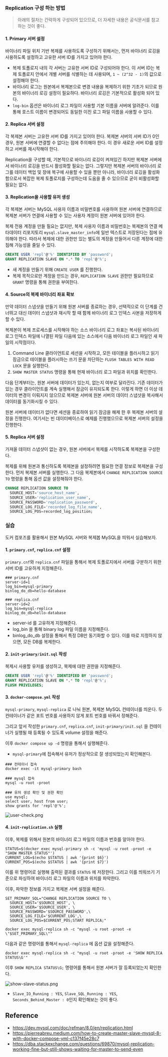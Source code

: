 ### Replication 구성 하는 방법

> 아래의 절차는 간략하게 구성되어 있으므로, 더 자세한 내용은 공식문서를 참고하는 것이 좋다.

#### 1. Primary 서버 설정

바이너리 파일 위치 기반 복제를 사용하도록 구성하기 위해서는, 먼저 바이너리 로깅을 사용하도록 설정하고 고유한 서버 ID를 가지고 있어야 한다.

- 복제 토폴로지 내의 각 서버는 고유한 서버 ID로 구성되어야 한다. 이 서버 ID는 복제 토폴로지 안에서 개별 서버를 식별하는 데 사용되며, `1 ~ (2^32 - 1)`의 값으로 설정해야 한다.
- 바이너리 로그는 원본에서 복제본으로 변경 내용을 복제하기 위한 기초가 되므로 원본의 바이너리 로깅 설정이 필요하다. 바이너리 로깅은 기본적으로 활성화 되어 있다.
- `log-bin` 옵션은 바이너리 로그 파일이 사용할 기본 이름을 서버에 알려준다. 이를 통해 호스트 이름이 변경되어도 동일한 이진 로그 파일 이름을 사용할 수 있다.

#### 2. Replica 서버 설정

각 복제본 서버는 고유한 서버 ID를 가지고 있어야 한다. 복제본 서버의 서버 ID가 0인 경우, 원본 서버에 연결할 수 없다는 점에 주의해야 한다. 이 경우 새로운 서버 ID를 설정하고 서버를 재시작해야 한다.

Replication을 구성할 때, 기본적으로 바이너리 로깅이 켜져있긴 하지만 복제본 서버에서 바이너리 로깅을 반드시 활성화할 필요는 없다. 그렇지만 복제본 서버의 바이너리 로그를 데이터 백업 및 장애 복구에 사용할 수 있을 뿐만 아니라, 바이너리 로깅을 활성화 함으로서 복잡한 복제 토폴로지를 구성하는데 도움을 줄 수 있으므로 굳이 비활성화할 필요는 없다.

#### 3. Replication을 사용할 유저 생성

각 복제본 서버는 MySQL 사용자 이름과 비밀번호를 사용하여 원본 서버에 연결하므로 복제본 서버가 연결에 사용할 수 있는 사용자 계정이 원본 서버에 있어야 한다.

복제 전용 계정을 만들 필요는 없지만, 복제 사용자 이름과 비밀번호는 복제본의 연결 메타데이터 리포지토리 `mysql.slave_master_info`에 일반 텍스트로 저장된다는 점에 유의해야 한다. 따라서 복제에 대한 권한만 있는 별도의 계정을 만들어서 다른 계정에 대한 침해 가능성을 줄일 수 있다.

```sql
CREATE USER 'repl'@'%' IDENTIFIED BY 'password';
GRANT REPLICATION SLAVE ON *.* TO 'repl'@'%';
```

- 새 계정을 만들기 위해 `CREATE USER` 를 진행한다.
- 복제 목적으로만 계정을 만드는 경우, `REPLICATION SLAVE` 권한만 필요하므로 `GRANT` 명령을 통해 권한을 부여한다.

#### 4. Source의 복제 바이너리 좌표 확보

만약 데이터 스냅샷을 만들기 위해 원본 서버를 종료하는 경우, 선택적으로 이 단계를 건너뛰고 대신 데이터 스냅샷과 재시작 할 때 함께 바이너리 로그 인덱스 사본을 저장하게 할 수 있다.

복제본이 복제 프로세스를 시작해야 하는 소스 바이너리 로그 좌표는 복사된 바이너리 로그 인덱스 파일에 나열된 파일 다음에 있는 소스에서 다음 바이너리 로그 파일인 새 파일의 시작점이다.

1. Command Line 클라이언트로 세션을 시작하고, 모든 테이블을 플러시하고 읽기 잠금으로 테이블을 플러시하는 쓰기 문을 차단하는 `FLUSH TABLES WITH READ LOCK` 문을 실행한다.
2. `SHOW MASTER STATUS` 명령을 통해 현재 바이너리 로그 파일과 위치를 확인한다.

다음 단계부터는, 원본 서버에 데이터가 있는지, 없는지 여부로 달라진다. 기존 데이터가 있는 경우 클라이언트를 계속 실행해서 잠금이 유지되도록 한다. 이렇게 하면 더 이상 데이터의 변경이 이뤄지지 않으므로 복제본 서버에 원본 서버의 데이터 스냅샷을 복사해서 데이터를 동기화시킬 수 있다.

원본 서버에 데이터가 없다면 세션을 종료하여 읽기 잠금을 해제 한 후 복제본 서버의 설정을 진행한다. 여기서는 빈 데이터베이스로 예제를 진행했으므로 복제본 서버의 설정을 진행한다.

#### 5. Replica 서버 설정

가져올 데이터 스냅샷이 없는 경우, 원본 서버에서 복제를 시작하도록 복제본을 구성한다. 

복제를 위해 원본과 통신하도록 복제본을 설정하려면 필요한 연결 정보로 복제본을 구성한다. 먼저 복제본 서버를 실행한다. 그 다음 복제본에서 `CHANGE REPLICATION SOURCE TO` 명령을 통해 옵션 값을 설정해줘야 한다.

```sql
CHANGE REPLICATION SOURCE TO
  SOURCE_HOST='source_host_name',
  SOURCE_USER='replication_user_name',
  SOURCE_PASSWORD='replication_password',
  SOURCE_LOG_FILE='recorded_log_file_name',
  SOURCE_LOG_POS=recorded_log_position;
```

### 실습

도커 컴포즈를 활용해서 원본 MySQL 서버와 복제봅 MySQL을 띄워서 실습해보자.

#### 1. `primary.cnf`, `replica.cnf` 설정

`primary.cnf`와 `replica.cnf` 파일을 통해서 복제 토폴로지에서 서버를 구분하기 위한 서버 ID를 고유하게 지정해준다.

```text
### primary.cnf
server-id=1
log_bin=mysql-primary
binlog_do_db=hello-database

### replica.cnf
server-id=2
log_bin=mysql-replica
binlog_do_db=hello-database
```

- server-id 를 고유하게 지정해준다.
- log_bin 을 통해 binary log 파일 이름을 지정해준다.
- binlog_do_db 설정을 통해서 특정 DB만 동기화할 수 있다. 이를 따로 지정하지 않으면, 모든 DB를 복제한다.

#### 2. `init-primary/init.sql` 작성

복제시 사용할 유저를 생성하고, 복제에 대한 권한을 지정해준다.

```sql
CREATE USER 'repl'@'%' IDENTIFIED BY 'password';
GRANT REPLICATION SLAVE ON *.* TO 'repl'@'%';
FLUSH PRIVILEGES;
```

#### 3. `docker-compose.yml` 작성

`mysql-primary`, `mysql-replica` 로 나눠 원본, 복제본 MySQL 컨테이너를 띄운다. 두 컨테이너가 같은 포트 번호를 사용하지 않게 포트 번호를 바꿔서 정해준다.

그리고 앞서 작성한 `primary.cnf`, `replica.cnf`, `init-primary/init.sql` 을 컨테이너가 실행될 때 등록될 수 있도록 volume 설정을 해준다.

이후 `docker compose up -d` 명령을 통해서 실행해준다.

- `mysql-primary`에 접속해서 유저가 정상적으로 잘 생성되었는지 확인해본다.

```text
### 컨테이너 접속
docker exec -it mysql-primary bash

### mysql 접속
mysql -u root -proot

### 유저 생성 확인 및 권한 확인
use mysql;
select user, host from user;
show grants for 'repl'@'%';
```

![user-check.png](../.github/images/user-check.png)

#### 4. `init-replication.sh` 실행

이후, 복제를 위해서 원본의 바이너리 로그 파일의 이름과 번호를 알아야 한다. 

```text
STATUS=$(docker exec mysql-primary sh -c 'mysql -u root -proot -e "SHOW MASTER STATUS"')
CURRENT_LOG=$(echo $STATUS | awk '{print $6}')
CURRENT_POS=$(echo $STATUS | awk '{print $7}')
```

이를 위 명령어로 실행해 출력된 결과를 `STATUS` 에 저장한다. 그리고 이를 띄워쓰기 기준으로 파싱하여 바이너리 로그 파일의 이름과 위치를 파악한다.

이후, 파악한 정보를 가지고 복제본 서버 설정을 해준다.

```text
SET_PRIMARY_SQL="CHANGE REPLICATION SOURCE TO \
  SOURCE_HOST='$SOURCE_HOST', \
  SOURCE_USER='$SOURCE_USER', \
  SOURCE_PASSWORD='$SOURCE_PASSWORD',\
  SOURCE_LOG_FILE='$CURRENT_LOG',\
  SOURCE_LOG_POS=$CURRENT_POS;START REPLICA;"

docker exec mysql-replica sh -c "mysql -u root -proot -e \"$SET_PRIMARY_SQL\""
```

다음과 같은 명령어를 통해서 `mysql-replica` 에 옵션 값을 설정해준다.

```text
docker exec mysql-replica sh -c "mysql -u root -proot -e 'SHOW REPLICA STATUS\G'"
```

이후 `SHOW REPLICA STATUS\G;` 명령어를 통해서 원본 서버가 잘 등록되었는지 확인한다.

![show-slave-status.png](../.github/images/show-slave-status.png)

- `Slave_IO_Running : YES`, `Slave_SQL_Running : YES`, `Seconds_Behind_Master : 0`인지 확인해보는 것이 좋다.

## Reference

- https://dev.mysql.com/doc/refman/8.0/en/replication.html
- https://pierreabreu.medium.com/how-to-create-master-slave-mysql-8-with-docker-compose-yml-c137f45e28c7
- https://dba.stackexchange.com/questions/69870/mysql-replication-working-fine-but-still-shows-waiting-for-master-to-send-even
